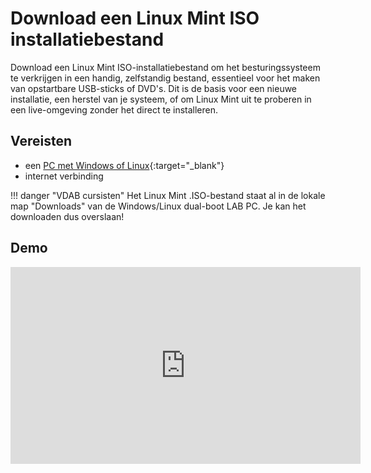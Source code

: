 # Download een Linux Mint ISO installatiebestand

Download een Linux Mint ISO-installatiebestand om het besturingssysteem te verkrijgen in een handig, zelfstandig bestand, essentieel voor het maken van opstartbare USB-sticks of DVD's. Dit is de basis voor een nieuwe installatie, een herstel van je systeem, of om Linux Mint uit te proberen in een live-omgeving zonder het direct te installeren.


## Vereisten
- een [PC met Windows of Linux](../../tutorials/windows11-linuxmint22-dual-boot-uefi/index.md ){:target="_blank"}
- internet verbinding

!!! danger "VDAB cursisten"
    Het Linux Mint .ISO-bestand staat al in de lokale map "Downloads" van de Windows/Linux dual-boot LAB PC. Je kan het downloaden dus overslaan!

## Demo
<iframe width="560" height="315" src="https://www.youtube.com/embed/GkwGQmiL1qw?autoplay=0&loop=0&mute=0" title="YouTube video player" frameborder="0" allow="accelerometer; autoplay; clipboard-write; encrypted-media; gyroscope; picture-in-picture; web-share" referrerpolicy="strict-origin-when-cross-origin" allowfullscreen></iframe>

